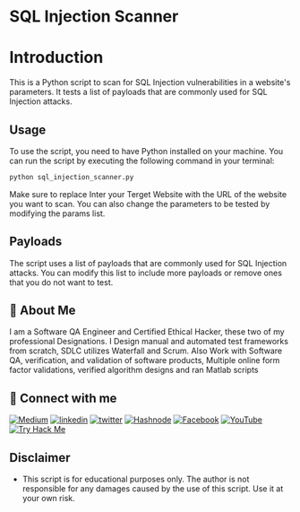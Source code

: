 # SQL Injection Scanner

# Introduction


This is a Python script to scan for SQL Injection vulnerabilities in a website's parameters. It tests a list of payloads that are commonly used for SQL Injection attacks.


## Usage

To use the script, you need to have Python installed on your machine. You can run the script by executing the following command in your terminal:


```bash
python sql_injection_scanner.py

```
Make sure to replace Inter your Terget Website with the URL of the website you want to scan. You can also change the parameters to be tested by modifying the params list.


## Payloads

The script uses a list of payloads that are commonly used for SQL Injection attacks. You can modify this list to include more payloads or remove ones that you do not want to test.



## 🚀 About Me
I am a Software QA Engineer and Certified Ethical Hacker, these two of my
professional Designations. I Design manual and automated test
frameworks from scratch, SDLC utilizes Waterfall and Scrum. Also Work
with Software QA, verification, and validation of software products,
Multiple online form factor validations, verified algorithm designs and ran
Matlab scripts



## 🔗 Connect with me
[![Medium](https://img.shields.io/badge/medium-000?style=for-the-badge&logo=medium&logoColor=white)](https://fagun18.medium.com/)
[![linkedin](https://img.shields.io/badge/linkedin-0A66C2?style=for-the-badge&logo=linkedin&logoColor=white)](https://www.linkedin.com/in/mejbaur/)
[![twitter](https://img.shields.io/badge/twitter-1DA1F2?style=for-the-badge&logo=twitter&logoColor=white)](https://twitter.com/fagun018)
[![Hashnode](https://img.shields.io/badge/hashnode-1DA1F2?style=for-the-badge&logo=hashnode&logoColor=white)](https://fagun.hashnode.dev/)
[![Facebook](https://img.shields.io/badge/facebook-1DA1F2?style=for-the-badge&logo=facebook&logoColor=white)](https://www.facebook.com/mbfagun)
[![YouTube](https://img.shields.io/badge/youtube-1DA1F2?style=for-the-badge&logo=youtube&logoColor=white)](https://www.instagram.com/fagun018/)
[![Try Hack Me](https://img.shields.io/badge/tryhackme-1DA1F2?style=for-the-badge&logo=tryhackme&logoColor=white)](https://tryhackme.com/dashboard)


## Disclaimer

- This script is for educational purposes only. The author is not responsible for any damages caused by the use of this script. Use it at your own risk.
